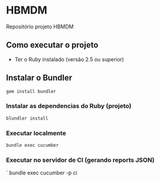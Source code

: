 # HBMDM
Repositório projeto HBMDM

## Como executar o projeto

* Ter o Ruby instalado (versão 2.5 ou superior)

## Instalar o Bundler
`
gem install bundler
`

### Instalar as dependencias do Ruby (projeto)
`
blundler install
`

### Executar localmente
`
bundle exec cucumber
`

### Executar no servidor de CI (gerando reports JSON)
`
bundle exec cucumber -p ci
